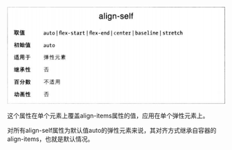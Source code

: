 ![](align-self.png)

这个属性在单个元素上覆盖align-items属性的值，应用在单个弹性元素上。

对所有align-self属性为默认值auto的弹性元素来说，其对齐方式继承自容器的align-items，也就是默认情况。